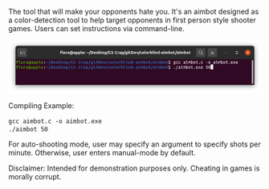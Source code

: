 
The tool that will make your opponents hate you. It's an aimbot designed as a color-detection tool to help target opponents in first person style shooter games. Users can set instructions via command-line.

![](compiling_instructions.png)

Compiling Example:

    gcc aimbot.c -o aimbot.exe
    ./aimbot 50 

For auto-shooting mode, user may specify an argument to specify shots per minute. Otherwise, user enters manual-mode by default.

Disclaimer: Intended for demonstration purposes only. Cheating in games is morally corrupt.